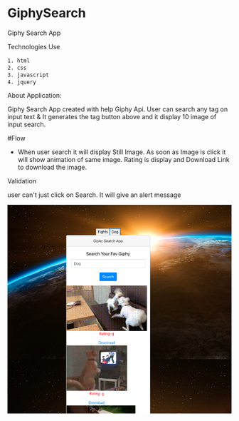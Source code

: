 # GiphySearch
Giphy Search App

Technologies Use 

    1. html
    2. css
    3. javascript
    4. jquery 

About Application: 

Giphy Search App created with help Giphy Api. User can search any tag on input text & It generates the tag button above and it display 10 image of input search.

#Flow

- When user search it will display Still Image. As soon as Image is click it will show animation of same image. Rating is display and Download Link to download the image. 

Validation 

user can't just click on Search. It will give an alert message 


![Screenshot](https://github.com/rohitchhetri/GiphySearch/blob/master/assets/images/Giphy_Search_App.png)
